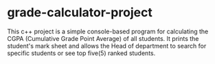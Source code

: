 # grade-calculator-project

This c++ project is a simple console-based program for calculating the CGPA (Cumulative Grade Point Average) of all students. It prints the student's mark sheet and allows the Head of department to search for specific students or see top five(5) ranked students.
